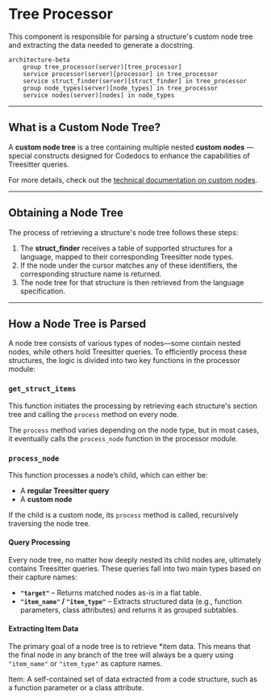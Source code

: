 # Tree Processor

This component is responsible for parsing a structure's custom node tree
and extracting the data needed to generate a docstring.

```mermaid
architecture-beta
    group tree_processor(server)[tree_processor]
    service processor(server)[processor] in tree_processor
    service struct_finder(server)[struct_finder] in tree_processor
    group node_types(server)[node_types] in tree_processor
    service nodes(server)[nodes] in node_types
```

---

## What is a Custom Node Tree?

A **custom node tree** is a tree containing multiple nested **custom nodes**
—special constructs designed for Codedocs to enhance the capabilities of
Treesitter queries.

For more details, check out the [technical documentation on custom nodes](./custom_nodes/README.md).

---

## Obtaining a Node Tree

The process of retrieving a structure's node tree follows these steps:

1. The **struct_finder** receives a table of supported structures for a
    language, mapped to their corresponding Treesitter node types.
2. If the node under the cursor matches any of these identifiers,
    the corresponding structure name is returned.
3. The node tree for that structure is then retrieved from the language
    specification.

---

## How a Node Tree is Parsed

A node tree consists of various types of nodes—some contain nested nodes,
while others hold Treesitter queries. To efficiently process these
structures, the logic is divided into two key functions in the processor
module:

### `get_struct_items`

This function initiates the processing by retrieving each structure's
section tree and calling the `process` method on every node.

The `process` method varies depending on the node type, but in most
cases, it eventually calls the `process_node` function in the processor
module.

### `process_node`

This function processes a node’s child, which can either be:

- A **regular Treesitter query**
- A **custom node**

If the child is a custom node, its `process` method is called, recursively
traversing the node tree.

#### Query Processing

Every node tree, no matter how deeply nested its child nodes are, ultimately
contains Treesitter queries. These queries fall into two main types based on
their capture names:

- **`"target"`** – Returns matched nodes as-is in a flat table.
- **`"item_name"` / `"item_type"`** – Extracts structured data (e.g., function
    parameters, class attributes) and returns it as grouped subtables.

#### Extracting Item Data

The primary goal of a node tree is to retrieve *item data. This means that the
final node in any branch of the tree will always be a query using `"item_name"`
or `"item_type"` as capture names.

Item: A self-contained set of data extracted from a code structure, such as a
function parameter or a class attribute.
